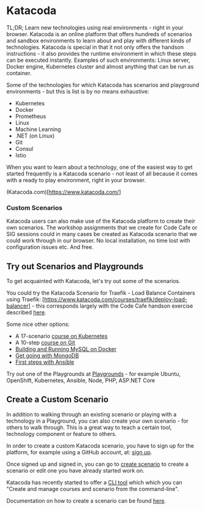 # Katacoda

TL;DR;
Learn new technologies using real environments - right in your browser. Katacoda is an online platform that offers hundreds of scenarios and sandbox environments to learn about and play with different kinds of technologies. Katacoda is special in that it not only offers the handson instructions - it also provides the runtime environment in which these steps can be executed instantly. Examples of such environments: Linux server, Docker engine, Kubernetes cluster and almost anything that can be run as container. 

Some of the technologies for which Katacoda has scenarios and playground environments - but this is list is by no means exhaustive:
* Kubernetes
* Docker
* Prometheus
* Linux
* Machine Learning
* .NET (on Linux)
* Git
* Consul
* Istio

When you want to learn about a technology, one of the easiest way to get started frequently is a Katacoda scenario - not least of all because it comes with a ready to play environment, right in your browser.

(Katacoda.com)[https://www.katacoda.com/] 


### Custom Scenarios
Katacoda users can also make use of the Katacoda platform to create their own scenarios. The workshop assignments that we create for Code Cafe or SIG sessions could in many cases be created as Katacoda scenario that we could work through in our browser. No local installation, no time lost with configuration issues etc. And free.


## Try out Scenarios and Playgrounds
To get acquainted with Katacoda, let's try out some of the scenarios.

You could try the Katacoda Scenario for Traefik - Load Balance Containers using Traefik:  [https://www.katacoda.com/courses/traefik/deploy-load-balancer] - this corresponds largely with the Code Cafe handson exercise described [here](https://github.com/AMIS-Services/code-cafe/tree/master/traefik).

Some nice other options: 
* A 17-scenario [course on Kubernetes](https://www.katacoda.com/courses/kubernetes)
* A 10-step [course on Git](https://www.katacoda.com/courses/git)
* [Building and Running MySQL on Docker](https://www.katacoda.com/deepaksks/scenarios/1)
* [Get going with MongoDB](https://www.katacoda.com/oshany/scenarios/mongodb)
* [First steps with Ansible](https://www.katacoda.com/jonatanblue/scenarios/1)

Try out one of the Playgrounds at [Playgrounds](https://www.katacoda.com/search?q=playground&hPP=12&idx=scenarios&p=0&is_v=1) - for example Ubuntu, OpenShift, Kubernetes, Ansible, Node, PHP, ASP.NET Core


## Create a Custom Scenario
In addition to walking through an existing scenario or playing with a technology in a Playground, you can also create your own scenario - for others to walk through. This is a great way to teach a certain tool, technology component or feature to others. 

In order to create a custom Katacoda scenario, you have to sign up for the platform, for example using a GitHub account, at: [sign up](https://www.katacoda.com/signup).

Once signed up and signed in, you can go to [create scenario](https://www.katacoda.com/create) to create a scenario or edit one you have already started work on.

Katacoda has recently started to offer a [CLI tool](https://www.katacoda.com/cli) which which you can "Create and manage courses and scenario from the command-line".

Documentation on how to create a scenario can be found [here](https://www.katacoda.com/docs).

